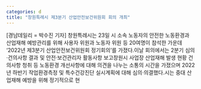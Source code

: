 ```yaml
---
categories: d
title: "창원특례시 제3분기 산업안전보건위원회 회의 개최"
---
```

[경남데일리 = 박수진 기자] 창원특례시는 23일 시 소속 노동자의 안전한 노동환경과 산업재해 예방관리를 위해 사용자 위원과 노동자 위원 등 20여명이 참석한 가운데 ‘2022년 제3분기 산업안전보건위원회 정기회의’를 가졌다.이날 회의에서는 2분기 심의·건의사항 결과 및 안전·보건관리자 활동사항 보고창원시 사업장 산업재해 발생 현황 건의사항 청취 등 노동환경 개선사항에 대해 의견을 나누는 소통의 시간을 가졌으며 2022년 하반기 작업환경측정 및 특수건강진단 실시계획에 대해 심의·의결했다.시는 중대 산업재해 예방을 위해 정기적으로 현